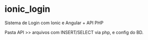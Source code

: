 # ionic_login
Sistema de Login com Ionic e Angular + API PHP

Pasta API >> arquivos com INSERT/SELECT via php, e config do BD.
